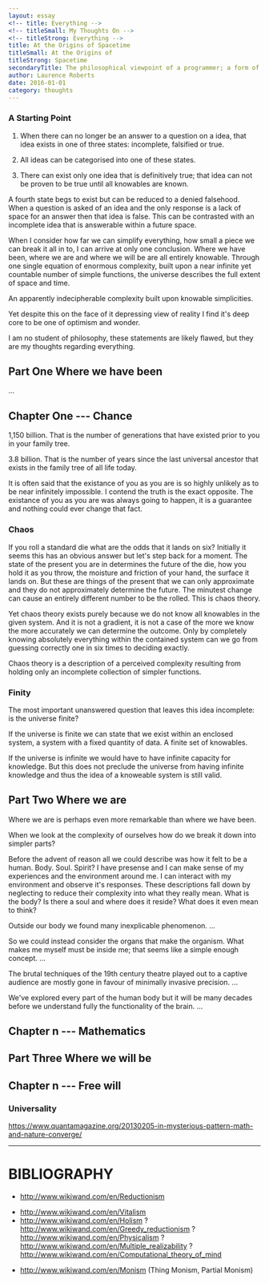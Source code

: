 ```yaml
---
layout: essay
<!-- title: Everything -->
<!-- titleSmall: My Thoughts On -->
<!-- titleStrong: Everything -->
title: At the Origins of Spacetime
titleSmall: At the Origins of
titleStrong: Spacetime
secondaryTitle: The philosophical viewpoint of a programmer; a form of reductionism, monism and determinism
author: Laurence Roberts
date: 2016-01-01
category: thoughts
---
```


### A Starting Point

1) When there can no longer be an answer to a question on a idea, that idea exists in one of three states: incomplete, falsified or true.

2) All ideas can be categorised into one of these states.

3) There can exist only one idea that is definitively true; that idea can not be proven to be true until all knowables are known.

A fourth state begs to exist but can be reduced to a denied falsehood. When a question is asked of an idea and the only response is a lack of space for an answer then that idea is false. This can be contrasted with an incomplete idea that is answerable within a future space.

When I consider how far we can simplify everything, how small a piece we can break it all in to, I can arrive at only one conclusion. Where we have been, where we are and where we will be are all entirely knowable. Through one single equation of enormous complexity, built upon a near infinite yet countable number of simple functions, the universe describes the full extent of space and time.

An apparently indecipherable complexity built upon knowable simplicities.

Yet despite this on the face of it depressing view of reality I find it's deep core to be one of optimism and wonder.

I am no student of philosophy, these statements are likely flawed, but they are my thoughts regarding everything.


<h2 class="part-header">
    Part One
    <strong>Where we have been</strong>
</h2>

...


## Chapter One --- Chance

1,150 billion. That is the number of generations that have existed prior to you in your family tree.

3.8 billion. That is the number of years since the last universal ancestor that exists in the family tree of all life today.

It is often said that the existance of you as you are is so highly unlikely as to be near infinitely impossible. I contend the truth is the exact opposite. The existance of you as you are was always going to happen, it is a guarantee and nothing could ever change that fact.


### Chaos

If you roll a standard die what are the odds that it lands on six? Initially it seems this has an obvious answer but let's step back for a moment. The state of the present you are in determines the future of the die, how you hold it as you throw, the moisture and friction of your hand, the surface it lands on. But these are things of the present that we can only approximate and they do not approximately determine the future. The minutest change can cause an entirely different number to be the rolled. This is chaos theory.

Yet chaos theory exists purely because we do not know all knowables in the given system. And it is not a gradient, it is not a case of the more we know the more accurately we can determine the outcome. Only by completely knowing absolutely everything within the contained system can we go from guessing correctly one in six times to deciding exactly.

Chaos theory is a description of a perceived complexity resulting from holding only an incomplete collection of simpler functions.


### Finity

The most important unanswered question that leaves this idea incomplete: is the universe finite?

If the universe is finite we can state that we exist within an enclosed system, a system with a fixed quantity of data. A finite set of knowables.

If the universe is infinite we would have to have infinite capacity for knowledge. But this does not preclude the universe from having infinite knowledge and thus the idea of a knoweable system is still valid.



<h2 class="part-header">
    Part Two
    <strong>Where we are</strong>
</h2>

Where we are is perhaps even more remarkable than where we have been.

When we look at the complexity of ourselves how do we break it down into simpler parts?

Before the advent of reason all we could describe was how it felt to be a human. Body. Soul. Spirit? I have presense and I can make sense of my experiences and the environment around me. I can interact with my environment and observe it's responses. These descriptions fall down by neglecting to reduce their complexity into what they really mean. What is the body? Is there a soul and where does it reside? What does it even mean to think?

Outside our body we found many inexplicable phenomenon. ...

So we could instead consider the organs that make the organism. What makes me myself must be inside me; that seems like a simple enough concept. ...

The brutal techniques of the 19th century theatre played out to a captive audience are mostly gone in favour of minimally invasive precision. ...

We've explored every part of the human body but it will be many decades before we understand fully the functionality of the brain. ...


## Chapter n --- Mathematics


<h2 class="part-header">
    Part Three
    <strong>Where we will be</strong>
</h2>

## Chapter n --- Free will


### Universality

https://www.quantamagazine.org/20130205-in-mysterious-pattern-math-and-nature-converge/


---


# BIBLIOGRAPHY

+ http://www.wikiwand.com/en/Reductionism
- http://www.wikiwand.com/en/Vitalism
- http://www.wikiwand.com/en/Holism
? http://www.wikiwand.com/en/Greedy_reductionism
? http://www.wikiwand.com/en/Physicalism
? http://www.wikiwand.com/en/Multiple_realizability
? http://www.wikiwand.com/en/Computational_theory_of_mind
+ http://www.wikiwand.com/en/Monism (Thing Monism, Partial Monism)
